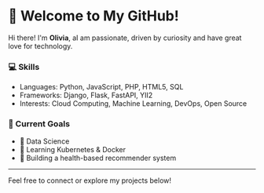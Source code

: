 # 👋 Welcome to My GitHub!

Hi there! I'm **Olivia**, aI am passionate, driven by curiosity and have great love for technology. 

### 💻 Skills
- Languages: Python, JavaScript, PHP, HTML5, SQL
- Frameworks: Django, Flask, FastAPI, YII2
- Interests: Cloud Computing, Machine Learning, DevOps, Open Source

### 🚀 Current Goals
- 🌟 Data Science 
- 🌱 Learning Kubernetes & Docker
- 🔭 Building a health-based recommender system

<!---
### 🌐 Find Me
- [Portfolio](https://example.com)
- [Blog](https://example.com/blog)
- [LinkedIn](https://linkedin.com/in/yourprofile)

--->
---

Feel free to connect or explore my projects below!

<!---
OliviaA22/OliviaA22 is a ✨ special ✨ repository because its `README.md` (this file) appears on your GitHub profile.
You can click the Preview link to take a look at your changes.
--->
